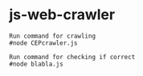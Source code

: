 # js-web-crawler


```
Run command for crawling
#node CEPcrawler.js

Run command for checking if correct
#node blabla.js
```



